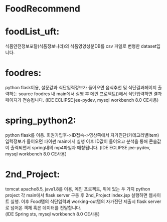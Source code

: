 # FoodRecommend

# foodList_uft:
식품안전정보포탈(식품정보나라)의 식품영양성분DB를 csv 파일로 변형한 dataset입니다. 


# foodres: 
 python flask이용, 설문값과 식단입력정보가 들어오면 음식추천 및 식단결과페이지 출력하는 source
 foodres 내 main에서 실행 후 메인 프로젝트()에서 식단입력하면 결과페이지가 전송됩니다. 
 (IDE ECLIPSE jee-pydev, mysql workbench 8.0 CE사용) 


# spring_python2:
 python flask를 이용. 회원가입후->ID접속->영상쪽에서 자가진단(카테고리별Item) 입력정보가 들어오면
 파이썬 main에서 실행 이후 ID값이 들어오고 분석을 통해 콘솔값이 출력되면서 spring내의 mp4파일과 매칭됩니다. 
 (IDE ECLIPSE jee-pydev, mysql workbench 8.0 CE사용)

# 2nd_Project:
 tomcat apache8.5, java1.8를 이용, 메인 프로젝트, 위에 있는 두 가지 python project 각 main에서 flask server 구동 후 2nd_Project index.jsp 실행하면 
 웹사이트 실행. 이후 Food탭의 식단입력과 working-out탭의 자가진단 제출시 flask server로 넘어온 객체 혹은 데이터를 전달합니다.  
 (IDE Spring sts, mysql workbench 8.0 CE사용)
